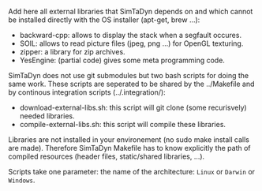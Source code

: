 Add here all external libraries that SimTaDyn depends on and which cannot be installed directly with the OS installer (apt-get, brew ...):
* backward-cpp: allows to display the stack when a segfault occures.
* SOIL: allows to read picture files (jpeg, png ...) for OpenGL texturing.
* zipper: a library for zip archives.
* YesEngine: (partial code) gives some meta programming code.

SimTaDyn does not use git submodules but two bash scripts for doing the same work.
These scripts are seperated to be shared by the ../Makefile and by continous integration scripts (../.integration/):
* download-external-libs.sh: this script will git clone (some recurisvely) needed libraries.
* compile-external-libs.sh: this script will compile these libraries.

Libraries are not installed in your environement (no sudo make install calls are made). Therefore SimTaDyn Makefile has to know explicitly
the path of compiled resources (header files, static/shared libraries, ...).

Scripts take one parameter: the name of the architecture: `Linux` or `Darwin` or `Windows`.
